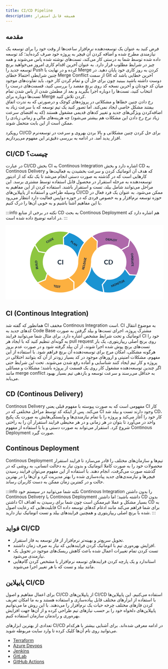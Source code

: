 ```yaml
---
title: CI/CD Pipeline
description: همیشه قابل استقرار
---
```


## مقدمه
فرض کنید به عنوان یک توسعه‌دهنده نرم‌افزار ساعت‌ها از وقت خود را برای توسعه یک نیازمندی مطرح شده و اضافه کردن آن فیچر به پروژه خود صرف کرده‌اید؛ کد توسعه داده شده توسط شما به درستی کار می‌کند، تست‌های نوشته شده پاس می‌شوند و همه چیز در شرایط مطلوب قرار دارد. به عنوان آخرین اقدام کاری امروز می‌خواهید برنچ توسعه جدید را
Push
کرده و در نهایت با
Merge
کردن به روز کاری خود پایان دهید. در چنین شرایطی احتمالا خطای
Merge Conflict
از سمت
Git
آخرین خطایی باشد که دوست داشته باشید ببینید چون برای حل آن و تمام کردن کار خود، باید تفاوت‌های موجود میان کد خودتان و آخرین نسخه کد روی برنچ مقصد را بررسی کنید، قسمت‌های درست را انتخاب کنید، تست‌ها را دوباره اجرا بگیرید و بعد از مطمئن شدن از پاس شدن تمام تست‌ها دوباره برای
Merge
کردن تلاش کنید.  
رخ دادن چنین خطاها و مشکلاتی در پروژه‌های کوچک و درصورتی که به ندرت اتفاق بیفتند مشکل خاصی ایجاد نمی‌کند. اما تصور کنید یک تیم توسعه که با سرعت زیاد به اضافه‌کردن ویژگی‌های جدید و  تغییر کدهای قدیمی مشغول هستند 
(که به اقتضای سرعت زیاد نرخ رخ دادن این مشکلات هم بیشتر می‌شود)
 چه هزینه‌های مالی و زمانی زیادی را ممکن است از این بابت متحمل شوند.  

رویکرد
CI/CD
برای حل کردن چنین مشکلاتی و بالا بردن بهروی و سرعت در توسعه‌نرم افزار پدید آمد. در ادامه به بررسی دقیق‌تر این مفهوم می‌پردازیم.  

## CI/CD چیست؟
در عبارت
CI/CD
بخش
CI
به
Continous Integration
اشاره دارد و بخش
CD
به
Continous Delivery
که هدف آن اتوماتیک کردن و سرعت بخشیدن به فعالیت‌ها و کارهایی است که در گذشته به صورت دستی انجام می‌شد تا یک تکه کد از ادیتور توسعه‌دهنده به مرحله استقرار در محصول قابل استفاده توسط مشتری برسد. این مراحل می‌توانند شامل
بیلد، تست و استقرار باشند. استفاده کردن از این مفاهیم به وسیله طراحی و استفاده از پایپلاین‌های
CI/CD
ممکن می‌شود.
به عنوان یک فرد فعال در حوزه توسعه نرم‌افزار و به خصوص فردی که در حوزه دواپس فعالیت دارد انتظار می‌رود با این مفاهیم آشنا باشیم و به خوبی آن‌ها را درک کنیم.

:::info نکته
در برخی از منابع
CD
به بحث
Continous Deployment
هم اشاره دارد که در ادامه توضیح داده شده است.
:::


![CI/CD Pipeline](./images/12-ci-cd-pipelines-pipeline.png "CI/CD Pipeline")


## CI (Continous Integration)
همانطور که گفته شد
CI
مخفف
Continous Integration
است.
CI
به موضوع انتقال کدهای جدید به
Code Base
مشترک پروژه، اجرای تست‌ها و بیلد گرفتن به صورت اتوماتیک و تحت شرایط مشخص اشاره دارد. برای مثال شما می‌توانید فرایند
CI
خود را به گونه‌ای تنظیم کنید که با ایجاد هر
pull request
روی برنچ اصلی ریپازیتوری، یک بار تست‌های برنچ پوش شده اجرا شوند، از آن بیلد گرفته شود و در صورت عدم بروز هرگونه مشکلی، امکان مرج برای توسعه‌دهنده آن برنچ فراهم شود. با استفاده از این مفهوم، مشکلات امنیتی و ارورهای موجود در کد بسیار زودتر از آن که بتوانند اختلالی در پروژه و کار تیم ایجاد کنند شناسایی و آماده رفع شدن می‌شوند. تحت این شرایط حتی اگر چندین توسعه‌دهنده مشغول کار روی یک قسمت از پروژه باشند؛ مشکلات و مسائلی مانند
merge conflict
به حداقل می‌رسند و سرعت توسعه و بازدهی تیم بسیار بهبود می‌یابد.

## CD (Continous Delivery)
Continous Delivery
مفهومی است که به صورت پیوسته با مفهوم قبلی یعنی
CI
کار می‌کند. پس از اینکه کد توسط مراحل مختلفی که در
CI
وجود دارند تست و بیلد شد
CD،
کار خود را آغاز می‌کند و پروژه را با تمام نیازمندی‌ها و وابستگی‌هایش به صورت یک پکیج واحد در می‌آورد تا بتوان در هر زمانی و در هر محیطی فرایند استقرار آن را به راحتی شروع کرد. استقرار می‌تواند به صورت دستی و یا با استفاده از مفهوم
Continous Deployment
صورت گیرد.  

## Continous Deployment
Continous Deployment
تیم‌ها و سازمان‌های مختلف را قادر می‌سازد تا فرایند استقرار محصولات خود را به صورت کاملا اتوماتیک و بدون نیاز به دخالت انسانی، به روشی که در گذشته صورت می‌گرفت، انجام دهند. با استفاده از این مفهوم می‌توان فرایند رسیدن فیچرها و نیازمندی‌های جدید پیاده‌سازی شده را بهتر مدیریت کرد و آن‌ها را در بهترین حالت و در کمترین زمان ممکن به دست کاربران رساند.

:::info نکته
شما می‌توانید در سیستم خود
Continous Integration
را بدون داشتن
Continous Delivery
یا
Continous Deployment
داشته باشید؛ اما داشتن
CD
بدون داشتن
CI
بسیار مشکل و عملا غیرممکن است چون شما برای رسیدن به اهداف
CD
به قابلیت‌هایی که رعایت اصول
CI
برای شما فراهم می‌کند مانند ادغام کدهای توسعه داده شده با برنچ اصلی ریپازیتوری و همچنین فرایندهای بیلد و تست اتوماتیک نیاز دارید.
:::

## فواید CI/CD

* تحویل سریع‌تر و بهینه‌تر نرم‌افزار از فاز توسعه به فاز استقرار.
* افزایش بهره‌وری تیم با اتوماتیک کردن فرایندهایی که نیاز به صرف زمان داشتند.
* تست کردن تمام تغییرات اعمال شده باعث کاهش ریسک‌های موجود در تحویل یک نیازمندی می‌شود.
* استاندارد و یک پارچه کردن فرایندهای توسعه نرم‌افزار با مشخص کردن گام‌هایی مانند بیلد و تست که با هر تغییر اجرا می‌شوند.

## پایپلاین CI/CD
برای اعمال مفاهیم و اصول
CI/CD
از پایپلاین‌های
CI/CD
استفاده می‌کنیم. این پایپلاین‌ها با استفاده از ابزارهای مختلف قابل پیاده‌سازی و استفاده هستند و به ما امکان تعریف کردن فازهای مختلف چرخه حیات یک نرم‌افزار را می‌دهند. با این روش ما می‌توانیم پایپلاین‌های دلخواه خود را بر حسب نیازهای تیم طراحی کرده و از آن‌ها جهت افزایش بهره‌وری و راندمان سازمان استفاده کنیم.  

تعدادی از بهترین ابزارهای
CI/CD
در ادامه معرفی شده‌اند. برای آشنایی بیشتر با هرکدام می‌توانید روی نام آن‌ها کلیک کرده تا وارد سایت مربوطه شوید.  

* [Terraform](https://www.terraform.io)
* [Azure Devops](https://azure.microsoft.com/en-us/products/devops)
* [Jenkins](https://www.jenkins.io)
* [GitLab](https://about.gitlab.com)
* [GitHub Actions](https://github.com/features/actions)
